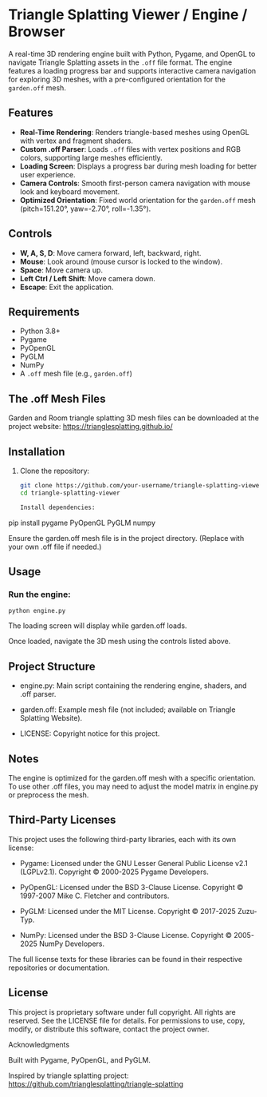 # Triangle Splatting Viewer / Engine / Browser

A real-time 3D rendering engine built with Python, Pygame, and OpenGL to navigate Triangle Splatting assets in the `.off` file format. The engine features a loading progress bar and supports interactive camera navigation for exploring 3D meshes, with a pre-configured orientation for the `garden.off` mesh.

## Features
- **Real-Time Rendering**: Renders triangle-based meshes using OpenGL with vertex and fragment shaders.
- **Custom .off Parser**: Loads `.off` files with vertex positions and RGB colors, supporting large meshes efficiently.
- **Loading Screen**: Displays a progress bar during mesh loading for better user experience.
- **Camera Controls**: Smooth first-person camera navigation with mouse look and keyboard movement.
- **Optimized Orientation**: Fixed world orientation for the `garden.off` mesh (pitch=151.20°, yaw=-2.70°, roll=-1.35°).

## Controls
- **W, A, S, D**: Move camera forward, left, backward, right.
- **Mouse**: Look around (mouse cursor is locked to the window).
- **Space**: Move camera up.
- **Left Ctrl / Left Shift**: Move camera down.
- **Escape**: Exit the application.

## Requirements
- Python 3.8+
- Pygame
- PyOpenGL
- PyGLM
- NumPy
- A `.off` mesh file (e.g., `garden.off`)

## The .off Mesh Files
Garden and Room triangle splatting 3D mesh files can be downloaded at the project website: https://trianglesplatting.github.io/ 

## Installation
1. Clone the repository:
   ```bash
   git clone https://github.com/your-username/triangle-splatting-viewer.git
   cd triangle-splatting-viewer

   Install dependencies:

pip install pygame PyOpenGL PyGLM numpy


Ensure the garden.off mesh file is in the project directory. (Replace with your own .off file if needed.)

## Usage

### Run the engine:

```
python engine.py
```

The loading screen will display while garden.off loads.

Once loaded, navigate the 3D mesh using the controls listed above.


## Project Structure

- engine.py: Main script containing the rendering engine, shaders, and .off parser.

- garden.off: Example mesh file (not included; available on Triangle Splatting Website).

- LICENSE: Copyright notice for this project.

## Notes

The engine is optimized for the garden.off mesh with a specific orientation. To use other .off files, you may need to adjust the model matrix in engine.py or preprocess the mesh.

## Third-Party Licenses

This project uses the following third-party libraries, each with its own license:


- Pygame: Licensed under the GNU Lesser General Public License v2.1 (LGPLv2.1). Copyright © 2000-2025 Pygame Developers.

- PyOpenGL: Licensed under the BSD 3-Clause License. Copyright © 1997-2007 Mike C. Fletcher and contributors.

- PyGLM: Licensed under the MIT License. Copyright © 2017-2025 Zuzu-Typ.

- NumPy: Licensed under the BSD 3-Clause License. Copyright © 2005-2025 NumPy Developers.

The full license texts for these libraries can be found in their respective repositories or documentation.

## License

This project is proprietary software under full copyright. All rights are reserved. See the LICENSE file for details. For permissions to use, copy, modify, or distribute this software, contact the project owner.


Acknowledgments

Built with Pygame, PyOpenGL, and PyGLM.

Inspired by triangle splatting project: https://github.com/trianglesplatting/triangle-splatting
